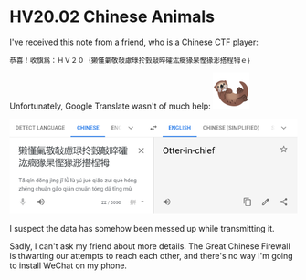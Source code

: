 # HV20.02 Chinese Animals

I've received this note from a friend, who is a Chinese CTF player:

```
恭喜！收旗爲：ＨＶ２０｛獭慬氭敬敧慮琭扵瑴敲晬礭汯癥猭杲慳猭浵搭桯牳ｅ｝
```

Unfortunately, Google Translate wasn't of much help: ![Sloth](./sloth.png)

![Glibberish](./e496ffb6-ee2d-45bc-aa6b-3a81a2de4618.png)

I suspect the data has somehow been messed up while transmitting it.

Sadly, I can't ask my friend about more details. The Great Chinese Firewall is thwarting our attempts to reach each other, and there's no way I'm going to install WeChat on my phone.
